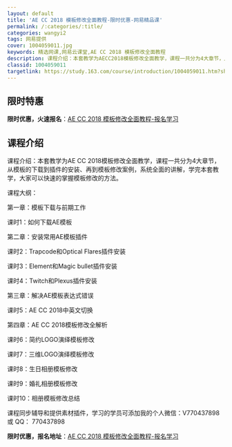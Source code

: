 ```yaml
---
layout: default
title: 'AE CC 2018 模板修改全面教程-限时优惠-网易精品课'
permalink: /:categories/:title/
categories: wangyi2
tags: 网易提供
cover: 1004059011.jpg
keywords: 精选网课,网易云课堂,AE CC 2018 模板修改全面教程
description: 课程介绍：本套教学为AECC2018模板修改全面教学，课程一共分为4大章节，从模板的下载到插件的安装、再到模板修改案例，
classid: 1004059011
targetlink: https://study.163.com/course/introduction/1004059011.htm?share=1&shareId=1025206652&utm_campaign=share&utm_medium=iphoneShare&utm_source=&utm_u=1025206652
---
```


## 限时特惠

**限时优惠，火速报名**：[AE CC 2018 模板修改全面教程-报名学习](https://study.163.com/course/introduction/1004059011.htm?share=1&shareId=1025206652&utm_campaign=share&utm_medium=iphoneShare&utm_source=&utm_u=1025206652)

## 课程介绍

课程介绍：本套教学为AE CC 2018模板修改全面教学，课程一共分为4大章节，从模板的下载到插件的安装、再到模板修改案例，系统全面的讲解，学完本套教学，大家可以快速的掌握模板修改的方法。



课程大纲：

第一章：模板下载与前期工作

课时1：如何下载AE模板



第二章：安装常用AE模板插件

课时2：Trapcode和Optical Flares插件安装

课时3：Element和Magic bullet插件安装

课时4：Twitch和Plexus插件安装



第三章：解决AE模板表达式错误

课时5：AE CC 2018中英文切换



第四章：AE CC 2018模板修改全解析

课时6：简约LOGO演绎模板修改

课时7：三维LOGO演绎模板修改

课时8：生日相册模板修改

课时9：婚礼相册模板修改

课时10：相册模板修改总结



课程同步辅导和提供素材插件，学习的学员可添加我的个人微信：V770437898 或 QQ： 770437898

**限时优惠，报名地址**：[AE CC 2018 模板修改全面教程-报名学习](https://study.163.com/course/introduction/1004059011.htm?share=1&shareId=1025206652&utm_campaign=share&utm_medium=iphoneShare&utm_source=&utm_u=1025206652)

